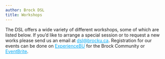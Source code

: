 ```yaml
---
author: Brock DSL
title: Workshops
---
```



<p>The DSL offers a wide variety of different workshops, some of which are listed below. If you’d like to arrange a special session or to request a new works please send us an email at <a href="mailto:dsl@brocku.ca" style="color:#03a9f4;">dsl@brocku.ca</a>. Registration for our events can be done on <a href="https://experiencebu.brocku.ca/organization/dsl" style="color:#03a9f4;">ExperienceBU</a> for the Brock Community or <a href="https://www.eventbrite.ca/o/brock-university-digital-scholarship-lab-21661627350" style="color:#03a9f4;">EventBrite</a>.</p>
